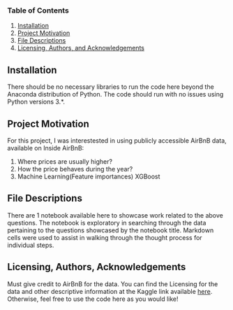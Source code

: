 ### Table of Contents

1. [Installation](#installation)
2. [Project Motivation](#motivation)
3. [File Descriptions](#files)
4. [Licensing, Authors, and Acknowledgements](#licensing)

## Installation <a name="installation"></a>

There should be no necessary libraries to run the code here beyond the Anaconda distribution of Python.  The code should run with no issues using Python versions 3.*.

## Project Motivation<a name="motivation"></a>

For this project, I was interestested in using publicly accessible AirBnB data, available on Inside AirBnB:

1. Where prices are usually higher?
2. How the price behaves during the year?
3. Machine Learning(Feature importances) XGBoost


## File Descriptions <a name="files"></a>

There are 1 notebook available here to showcase work related to the above questions.  The notebook is exploratory in searching through the data pertaining to the questions showcased by the notebook title.  Markdown cells were used to assist in walking through the thought process for individual steps.  


## Licensing, Authors, Acknowledgements<a name="licensing"></a>

Must give credit to AirBnB for the data.  You can find the Licensing for the data and other descriptive information at the Kaggle link available [here](http://insideairbnb.com/get-the-data.html).  Otherwise, feel free to use the code here as you would like! 
